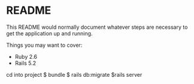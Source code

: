 # README

This README would normally document whatever steps are necessary to get the
application up and running.

Things you may want to cover:

* Ruby 2.6
* Rails 5.2

cd into project
$ bundle
$ rails db:migrate
$rails server
